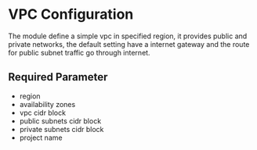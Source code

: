 # VPC Configuration
The module define a simple vpc in specified region, it provides public and private networks, the default setting have a internet gateway and the route for public subnet traffic go through internet.

## Required Parameter
- region
- availability zones
- vpc cidr block
- public subnets cidr block
- private subnets cidr block
- project name